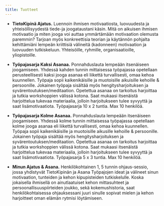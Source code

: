```yaml
---
title: Tuotteet
---
```


* __TietoKipinä Ajatus.__ Luennoin ihmisen motivaatiosta, luovuudesta ja yhteisöllisyydestä tiede-ja joogataustani käsin. Mitä on aikuisen ihmisen motivaatio ja miten jooga voi auttaa ymmärtämään motivaation olemusta paremmin? Tarjoan myös konkreettisia teorian ja käytännön pohjalta kehittämiäni lempeän kriittisiä välineitä (kadonneen) motivaation ja luovuuden tutkiskeluun. Yhteisöille, ryhmille, organisaatioille, yliopistoille.

* __Työpajasarja Kaksi Asanaa.__ Ponnahduslauta lempeään itsenäiseen joogamiseen. Yhdessä kahden tunnin mittaisessa työpajassa opetellaan perusteellisesti kaksi jooga asanaa eli liikettä turvallisesti, omaa kehoa kuunnellen. Työpaja sopii kaikenikäisille ja muotoisille aikuisille kehoille & persoonille. Jokainen työpaja sisältää myös hengitysharjoituksen ja syvärentoutuksen/meditaation. Opetettua asanaa on tarkoitus harjoittaa ja tutkia workshoppien välissä kotona. Saat mukaasi itsenäistä harjoittelua tukevaa materiaalia, jolloin harjoitukseen tulee syvyyttä ja saat lisämotivaatiota. Työpajasarja 10 x 2 tuntia. Max 10 henkilöä.

* __Työpajasarja Kolme Asanaa.__ Ponnahduslauta lempeään itsenäiseen joogamiseen. Yhdessä kolme tunnin mittaisessa työpajassa opetellaan kolme jooga asanaa eli liikettä turvallisesti, omaa kehoa kuunnellen. Työpaja sopii kaikenikäisille ja muotoisille aikusille kehoille & persoonille. Jokainen työpaja sisältää myös hengitysharjoituksen ja syvärentoutuksen/meditaation. Opetettua asanaa on tarkoitus harjoittaa ja tutkia workshoppien välissä kotona. Saat mukaasi itsenäistä harjoittelua tukevaa materiaalia, jolloin harjoitukseen tulee syvyyttä ja saat lisämotivaatiota. Työpajasarja 5 x 3 tuntia. Max 10 henkilöä.

* __Minun Ajatus & Asana.__ Henkilökohtainen 1, 5 tunnin ohjaus-sessio, jossa yhdistyvät TietoKipinän ja Asana Työpajojen ideat ja välineet sinun motivaation, tunteiden ja kehon kipupisteiden tutkiskelulle. Koska jokaisella ihmisellä on ainutlaatuiset kehon mittasuhteet ja persoonallisuuspiirteiden joukko, sekä kokemushistoria, saat henkilökohtaisessa ohjauksessani juuri sinulle sopivat mielen ja kehon harjoitteet oman elämän rytmisi löytämiseen. 

